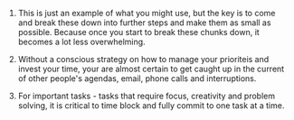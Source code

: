 1. This is just an example of what you might use, but the key is to come and break these down into further steps and make them as small as possible. Because once you start to break these chunks down, it becomes a lot less overwhelming.

2. Without a conscious strategy on how to manage your prioriteis and invest your time, your are almost certain to get caught up in the current of other people's agendas, email, phone calls and interruptions.

3. For important tasks - tasks that require focus, creativity and problem solving, it is critical to time block and fully commit to one task at a time.